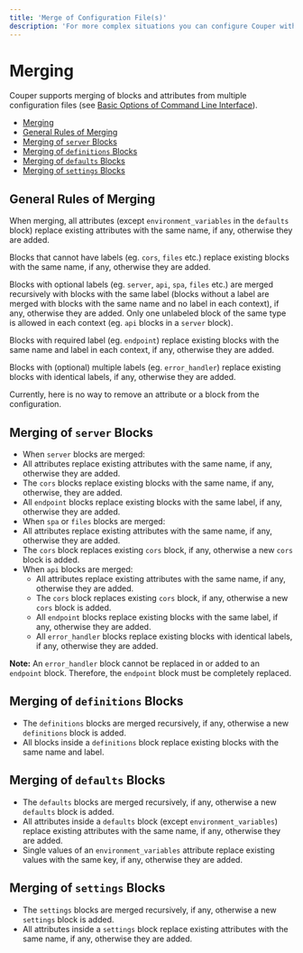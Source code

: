 ```yaml
---
title: 'Merge of Configuration File(s)'
description: 'For more complex situations you can configure Couper with multiple files.'
---
```


# Merging

Couper supports merging of blocks and attributes from multiple configuration files
(see [Basic Options of Command Line Interface](/configuration/command-line#basic-options)).

* [Merging](#merging)
* [General Rules of Merging](#general-rules-of-merging)
* [Merging of `server` Blocks](#merging-of-server-blocks)
* [Merging of `definitions` Blocks](#merging-of-definitions-blocks)
* [Merging of `defaults` Blocks](#merging-of-defaults-blocks)
* [Merging of `settings` Blocks](#merging-of-settings-blocks)

## General Rules of Merging

When merging, all attributes (except `environment_variables` in the `defaults` block) replace existing attributes with the same name, if any, otherwise they are added.

Blocks that cannot have labels (eg. `cors`, `files` etc.) replace existing blocks with the same name, if any, otherwise they are added.

Blocks with optional labels (eg. `server`, `api`, `spa`, `files` etc.) are merged recursively with blocks with the same label (blocks without a label are merged with blocks with the same name and no label in each context), if any, otherwise they are added. Only one unlabeled block of the same type is allowed in each context (eg. `api` blocks in a `server` block).

Blocks with required label (eg. `endpoint`) replace existing blocks with the same name and label in each context, if any, otherwise they are added.

Blocks with (optional) multiple labels (eg. `error_handler`) replace existing blocks with identical labels, if any, otherwise they are added.

Currently, here is no way to remove an attribute or a block from the configuration.

## Merging of `server` Blocks

* When `server` blocks are merged:
* All attributes replace existing attributes with the same name, if any, otherwise they are added.
* The `cors` blocks replace existing blocks with the same name, if any, otherwise, they are added.
* All `endpoint` blocks replace existing blocks with the same label, if any, otherwise they are added.
* When `spa` or `files` blocks are merged:
* All attributes replace existing attributes with the same name, if any, otherwise they are added.
* The `cors` block replaces existing `cors` block, if any, otherwise a new `cors` block is added.
* When `api` blocks are merged:
  * All attributes replace existing attributes with the same name, if any, otherwise they are added.
  * The `cors` block replaces existing `cors` block, if any, otherwise a new `cors` block is added.
  * All `endpoint` blocks replace existing blocks with the same label, if any, otherwise they are added.
  * All `error_handler` blocks replace existing blocks with identical labels, if any, otherwise they are added.

**Note:** An `error_handler` block cannot be replaced in or added to an `endpoint` block. Therefore, the `endpoint` block must be completely replaced.

## Merging of `definitions` Blocks

* The `definitions` blocks are merged recursively, if any, otherwise a new `definitions` block is added.
* All blocks inside a `definitions` block replace existing blocks with the same name and label.

## Merging of `defaults` Blocks

* The `defaults` blocks are merged recursively, if any, otherwise a new `defaults` block is added.
* All attributes inside a `defaults` block (except `environment_variables`) replace existing attributes with the same name, if any, otherwise they are added.
* Single values of an `environment_variables` attribute replace existing values with the same key, if any, otherwise they are added.

## Merging of `settings` Blocks

* The `settings` blocks are merged recursively, if any, otherwise a new `settings` block is added.
* All attributes inside a `settings` block replace existing attributes with the same name, if any, otherwise they are added.
